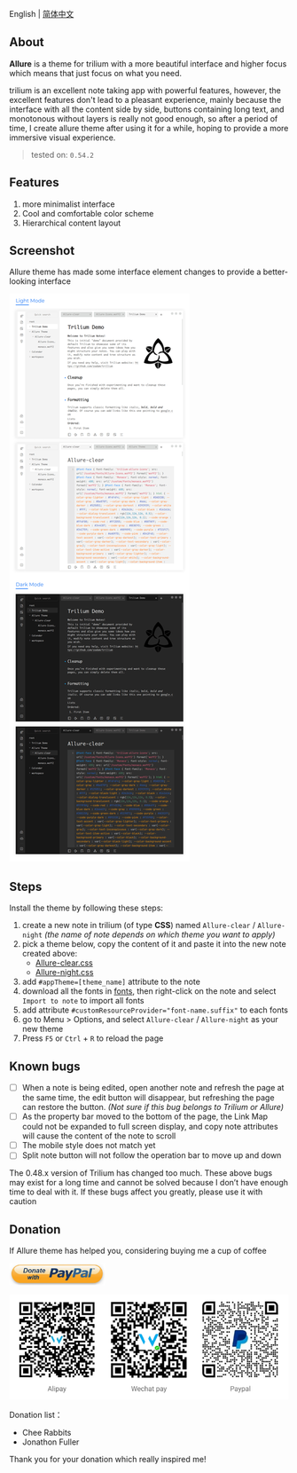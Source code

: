 English | [简体中文](./README_zh.md)

## About

**Allure** is a theme for trilium with a more beautiful interface and higher focus which means that just focus on what you need.

trilium is an excellent note taking app with powerful features, however, the excellent features don't lead to a pleasant experience, mainly because the interface with all the content side by side, buttons containing long text, and monotonous without layers is really not good enough, so after a period of time, I create allure theme after using it for a while, hoping to provide a more immersive visual experience.

> tested on: `0.54.2`

## Features

1. more minimalist interface
1. Cool and comfortable color scheme
1. Hierarchical content layout
<!-- 1. both mobile and web support -->


## Screenshot

Allure theme has made some interface element changes to provide a better-looking interface

![screenshot](./resources/screenshot.png)

<!-- ## What's different between stable version and radical version

The radical version has made some radical changes than the stable version to simplify the interface as much as possible, so some changes may not be suitable for everyone.

The additional changes in the current radical version:

1. Remove similar notes
1. Move attrs to the bottom of the note content
1. Move the note type button and menu button to the right side of the note content -->

<!-- ## :warning: ATTENTION :warning:

**Do NOT keep more than one version of css style to trilium, or the styles of several css style will affect each other and cause unexpected errors** -->

## Steps

Install the theme by following these steps:

1. create a new note in trilium (of type **CSS**) named `Allure-clear` / `Allure-night` *(the name of note depends on which theme you want to apply)*
1. pick a theme below, copy the content of it and paste it into the new note created above:
    - [Allure-clear.css](./Allure-clear.css)
    - [Allure-night.css](./Allure-night.css)
1. add `#appTheme=[theme_name]` attribute to the note
1. download all the fonts in [fonts](./fonts/), then right-click on the note and select `Import to note` to import all fonts
1. add attribute `#customResourceProvider="font-name.suffix"` to each fonts
1. go to Menu > Options, and select `Allure-clear` / `Allure-night` as your new theme
1. Press `F5` or `Ctrl` + `R` to reload the page

<!-- ![steps](./resources/steps.png) -->

## Known bugs

- [ ] When a note is being edited, open another note and refresh the page at the same time, the edit button will disappear, but refreshing the page can restore the button. *(Not sure if this bug belongs to Trilium or Allure)*
- [ ] As the property bar moved to the bottom of the page, the Link Map could not be expanded to full screen display, and copy note attributes will cause the content of the note to scroll
- [ ] The mobile style does not match yet
- [ ] Split note button will not follow the operation bar to move up and down

The 0.48.x version of Trilium has changed too much. These above bugs may exist for a long time and cannot be solved because I don’t have enough time to deal with it. If these bugs affect you greatly, please use it with caution

## Donation

If Allure theme has helped you, considering buying me a cup of coffee

<a href="https://paypal.me/realwenjinyu"><img src="./resources/donate_with_paypal.jpg" height="40px"></a>

![donation](./resources/donation.png)

Donation list：
- Chee Rabbits
- Jonathon Fuller

Thank you for your donation which really inspired me!
